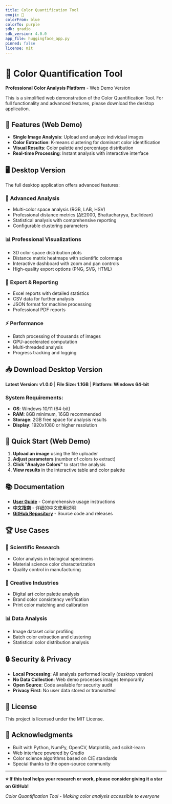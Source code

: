 ```yaml
---
title: Color Quantification Tool
emoji: 🎨
colorFrom: blue
colorTo: purple
sdk: gradio
sdk_version: 4.0.0
app_file: huggingface_app.py
pinned: false
license: mit
---
```


# 🎨 Color Quantification Tool

**Professional Color Analysis Platform** - Web Demo Version

This is a simplified web demonstration of the Color Quantification Tool. For full functionality and advanced features, please download the desktop application.

## 🌟 Features (Web Demo)

- **Single Image Analysis**: Upload and analyze individual images
- **Color Extraction**: K-means clustering for dominant color identification
- **Visual Results**: Color palette and percentage distribution
- **Real-time Processing**: Instant analysis with interactive interface

## 🖥️ Desktop Version

The full desktop application offers advanced features:

### 🔬 **Advanced Analysis**
- Multi-color space analysis (RGB, LAB, HSV)
- Professional distance metrics (ΔE2000, Bhattacharyya, Euclidean)
- Statistical analysis with comprehensive reporting
- Configurable clustering parameters

### 📊 **Professional Visualizations**
- 3D color space distribution plots
- Distance matrix heatmaps with scientific colormaps
- Interactive dashboard with zoom and pan controls
- High-quality export options (PNG, SVG, HTML)

### 💾 **Export & Reporting**
- Excel reports with detailed statistics
- CSV data for further analysis
- JSON format for machine processing
- Professional PDF reports

### ⚡ **Performance**
- Batch processing of thousands of images
- GPU-accelerated computation
- Multi-threaded analysis
- Progress tracking and logging

## 📥 Download Desktop Version

**Latest Version: v1.0.0** | **File Size: 1.1GB** | **Platform: Windows 64-bit**

### System Requirements:
- **OS**: Windows 10/11 (64-bit)
- **RAM**: 8GB minimum, 16GB recommended
- **Storage**: 2GB free space for analysis results
- **Display**: 1920x1080 or higher resolution

## 🚀 Quick Start (Web Demo)

1. **Upload an image** using the file uploader
2. **Adjust parameters** (number of colors to extract)
3. **Click "Analyze Colors"** to start the analysis
4. **View results** in the interactive table and color palette

## 📚 Documentation

- **[User Guide](https://github.com/your-username/ColorQuantificationTool/blob/main/User_Guide_Instructions.md)** - Comprehensive usage instructions
- **[中文指南](https://github.com/your-username/ColorQuantificationTool/blob/main/使用指导说明.md)** - 详细的中文使用说明
- **[GitHub Repository](https://github.com/your-username/ColorQuantificationTool)** - Source code and releases

## 🏆 Use Cases

### 🔬 **Scientific Research**
- Color analysis in biological specimens
- Material science color characterization
- Quality control in manufacturing

### 🎨 **Creative Industries**
- Digital art color palette analysis
- Brand color consistency verification
- Print color matching and calibration

### 📊 **Data Analysis**
- Image dataset color profiling
- Batch color extraction and clustering
- Statistical color distribution analysis

## 🔒 Security & Privacy

- **Local Processing**: All analysis performed locally (desktop version)
- **No Data Collection**: Web demo processes images temporarily
- **Open Source**: Code available for security audit
- **Privacy First**: No user data stored or transmitted

## 📄 License

This project is licensed under the MIT License.

## 🙏 Acknowledgments

- Built with Python, NumPy, OpenCV, Matplotlib, and scikit-learn
- Web interface powered by Gradio
- Color science algorithms based on CIE standards
- Special thanks to the open-source community



---

**⭐ If this tool helps your research or work, please consider giving it a star on GitHub!**

*Color Quantification Tool - Making color analysis accessible to everyone*

